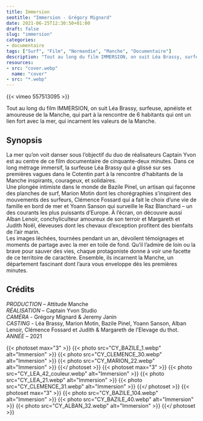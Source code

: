 ```yaml
---
title: Immersion
seotitle: "Immersion - Grégory Mignard"
date: 2021-06-25T12:30:50+01:00
draft: false
slug: "immersion"
categories:
- documentaire
tags: ["Surf", "Film", "Normandie", "Manche", "Documentaire"]
description: "Tout au long du film IMMERSION, on suit Léa Brassy, surfeuse, apnéiste et amoureuse de la Manche, qui part à la rencontre de 6 habitants qui ont un lien fort avec la mer, qui incarnent les valeurs de la Manche."
resources:
- src: "cover.webp"
  name: "cover"
- src: "*.webp"
---
```


<div>{{< vimeo 557513095 >}}</div>

Tout au long du film IMMERSION, on suit Léa Brassy, surfeuse, apnéiste et amoureuse de la Manche, qui part à la rencontre de 6 habitants qui ont un lien fort avec la mer, qui incarnent les valeurs de la Manche.

## Synopsis

La mer qu’on voit danser sous l’objectif du duo de réalisateurs Captain Yvon est au centre de ce film documentaire de cinquante-deux minutes. Dans ce long métrage immersif, la surfeuse Léa Brassy qui a glissé sur ses premières vagues dans le Cotentin part à la rencontre d’habitants de la Manche inspirants, courageux, et solidaires.  
Une plongée intimiste dans le monde de Bazile Pinel, un artisan qui façonne des planches de surf, Marion Motin dont les chorégraphies s’inspirent des mouvements des surfeurs, Clémence Fossard qui a fait le choix d’une vie de famille en bord de mer et Yoann Sanson qui surveille le Raz Blanchard – un des courants les plus puissants d’Europe. À l’écran, on découvre aussi Alban Lenoir, conchyliculteur amoureux de son terroir et Margareth et Judith Noël, éleveuses dont les chevaux d’exception profitent des bienfaits de l’air marin.  
Les images léchées, tournées pendant un an, dévoilent témoignages et moments de partage avec la mer en toile de fond. Qu’il l’admire de loin ou la brave pour sauver des vies, chaque protagoniste donne à voir une facette de ce territoire de caractère. Ensemble, ils incarnent la Manche, un département fascinant dont l’aura vous enveloppe dès les premières minutes.

## Crédits

*PRODUCTION* – Attitude Manche  
*RÉALISATION* – Captain Yvon Studio    
*CAMÉRA* - Grégory Mignard & Jeremy Janin  
*CASTING* - Léa Brassy, Marion Motin, Bazile Pinel, Yoann Sanson, Alban Lenoir, Clémence Fossard et Judith & Margareth de l’Elevage du thot.    
*ANNÉE* – 2021

{{< photoset max="3" >}}
  {{< photo src="CY_BAZILE_1.webp" alt="Immersion" >}}
  {{< photo src="CY_CLEMENCE_30.webp" alt="Immersion" >}}
  {{< photo src="CY_MARION_22.webp" alt="Immersion" >}}
{{</ photoset >}}
{{< photoset max="3" >}}
  {{< photo src="CY_LEA_42_couleur.webp" alt="Immersion" >}}
  {{< photo src="CY_LEA_21.webp" alt="Immersion" >}}
  {{< photo src="CY_CLEMENCE_31.webp" alt="Immersion" >}}
{{</ photoset >}}
{{< photoset max="3" >}}
  {{< photo src="CY_BAZILE_104.webp" alt="Immersion" >}}
  {{< photo src="CY_BAZILE_40.webp" alt="Immersion" >}}
  {{< photo src="CY_ALBAN_32.webp" alt="Immersion" >}}
{{</ photoset >}}

